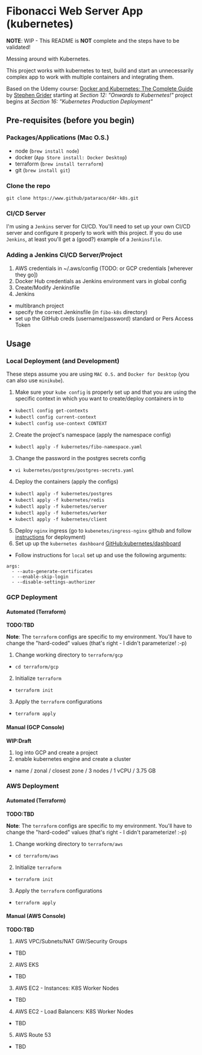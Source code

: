 # Fibonacci Web Server App (kubernetes)

**NOTE**: WIP - This README is **NOT** complete and the steps have to be validated!

Messing around with Kubernetes.

This project works with kubernetes to test, build and start an unnecessarily
complex app to work with multiple containers and integrating them.

Based on the Udemy course:
[Docker and Kubernetes: The Complete Guide](https://www.udemy.com/course/docker-and-kubernetes-the-complete-guide)
by [Stephen Grider](https://www.udemy.com/user/sgslo/)
starting at *Section 12: "Onwards to Kubernetes!"*
project begins at *Section 16: "Kubernetes Production Deployment"*

## Pre-requisites (before you begin)

### Packages/Applications (Mac O.S.)
- node (`brew install node`)
- docker (`App Store install: Docker Desktop`)
- terraform (`brew install terraform`)
- git (`brew install git`)

### Clone the repo
 `git clone https://www.github/pataraco/d4r-k8s.git`

### CI/CD Server
I'm using a `Jenkins` server for CI/CD. You'll need to set up your own CI/CD
server and configure it properly to work with this project. If you do use
`Jenkins`, at least you'll get a (good?) example of a `Jenkinsfile`.

### Adding a Jenkins CI/CD Server/Project
 1. AWS credentials in ~/.aws/config (TODO: or GCP credentials [wherever they go])
 2. Docker Hub credentials as Jenkins environment vars in global config
 3. Create/Modify Jenkinsfile
 4. Jenkins
   * multibranch project
   * specify the correct Jenkinsfile (in `fibo-k8s` directory)
   * set up the GitHub creds (username/password) standard or Pers Access Token

## Usage

### Local Deployment (and Development)
These steps assume you are using `MAC O.S.` and `Docker for Desktop` (you can also use `minikube`).

1. Make sure your `kube config` is properly set up and that you are using the specific context in which you want to create/deploy containers in to
  * `kubectl config get-contexts`
  * `kubectl config current-context`
  * `kubectl config use-context CONTEXT`
2. Create the project's namespace (apply the namespace config)
  * `kubectl apply -f kubernetes/fibo-namespace.yaml`
3. Change the password in the postgres secrets config
  * `vi kubernetes/postgres/postgres-secrets.yaml`
4. Deploy the containers (apply the configs)
  * `kubectl apply -f kubernetes/postgres`
  * `kubectl apply -f kubernetes/redis`
  * `kubectl apply -f kubernetes/server`
  * `kubectl apply -f kubernetes/worker`
  * `kubectl apply -f kubernetes/client`
5. Deploy `nginx` ingress (go to `kubenetes/ingress-nginx` github and follow [instructions](https://kubernetes.github.io/ingress-nginx/deploy/) for deployment)
6. Set up up the `kubernetes dashboard` [GitHub:kubernetes/dashboard](https://github.com/kubernetes/dashboard)
  * Follow instructions for `local` set up and use the following arguments:

   ```
   args:
     - --auto-generate-certificates
     - --enable-skip-login
     - --disable-settings-authorizer
   ```

### GCP Deployment

#### Automated (Terraform)
**TODO:TBD**

**Note**: The `terraform` configs are specific to my environment. You'll have
to change the "hard-coded" values (that's right - I didn't parameterize! :-p)

 1. Change working directory to `terraform/gcp`
   * `cd terraform/gcp`
 2. Initialize `terraform`
   * `terraform init`
 3. Apply the `terraform` configurations
   * `terraform apply`

#### Manual (GCP Console)
**WIP:Draft**
 1. log into GCP and create a project
 2. enable kubernetes engine and create a cluster
   - name / zonal / closest zone / 3 nodes / 1 vCPU / 3.75 GB

### AWS Deployment

#### Automated (Terraform)
**TODO:TBD**

**Note**: The `terraform` configs are specific to my environment. You'll have
to change the "hard-coded" values (that's right - I didn't parameterize! :-p)

 1. Change working directory to `terraform/aws`
   * `cd terraform/aws`
 2. Initialize `terraform`
   * `terraform init`
 3. Apply the `terraform` configurations
   * `terraform apply`

#### Manual (AWS Console)
**TODO:TBD**

 1. AWS VPC/Subnets/NAT GW/Security Groups
   * TBD
 2. AWS EKS
   * TBD
 3. AWS EC2 - Instances: K8S Worker Nodes
   * TBD
 4. AWS EC2 - Load Balancers: K8S Worker Nodes
   * TBD
 5. AWS Route 53
   * TBD
